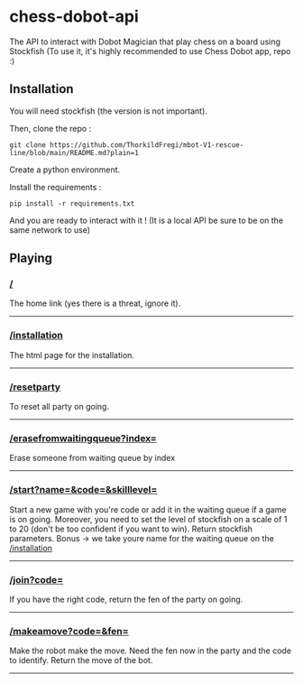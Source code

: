 # chess-dobot-api

The API to interact with Dobot Magician that play chess on a board using Stockfish
(To use it, it's highly recommended to use Chess Dobot app, repo :)

## Installation

You will need stockfish (the version is not important).

Then, clone the repo :

```git clone https://github.com/ThorkildFregi/mbot-V1-rescue-line/blob/main/README.md?plain=1```

Create a python environment.

Install the requirements :

```pip install -r requirements.txt```

And you are ready to interact with it !
(It is a local API be sure to be on the same network to use)

## Playing

### [/](/chess_dobot/main.py#L101-#L103)

The home link (yes there is a threat, ignore it).

----------------

### [/installation](/chess_dobot/main.py#L105-#L107)

The html page for the installation.

----------------

### [/resetparty](/chess_dobot/main.py#L109-#L120)

To reset all party on going.

----------------

### [/erasefromwaitingqueue?index=](/chess_dobot/main.py#L122-#L133)

Erase someone from waiting queue by index

----------------

### [/start?name=&code=&skilllevel=](/chess_dobot/main.py#L88-#L108)

Start a new game with you're code or add it in the waiting queue if a game is on going. Moreover, you need to set the level of stockfish on a scale of 1 to 20 (don't be too confident if you want to win). Return stockfish parameters. Bonus -> we take youre name for the waiting queue on the [/installation](#installation)

----------------

### [/join?code=](/chess_dobot/main.py#L110-#L118)

If you have the right code, return the fen of the party on going.

----------------

### [/makeamove?code=&fen=](/chess_dobot/main.py#L120-#L156)

Make the robot make the move. Need the fen now in the party and the code to identify. Return the move of the bot.

----------------